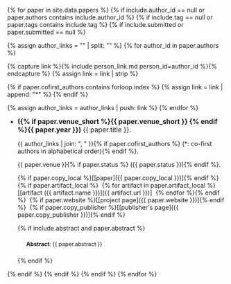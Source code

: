 {% for paper in site.data.papers %}
{% if include.author_id == null or paper.authors contains include.author_id %}
{% if include.tag == null or paper.tags contains include.tag %}
{% if include.submitted or paper.submitted == null %}

{% assign author_links = "" | split: "" %}
{% for author_id in paper.authors %}

  {% capture link %}{% include person_link.md person_id=author_id %}{% endcapture %}
  {% assign link = link | strip %}

  {% if paper.cofirst_authors contains forloop.index %}
    {% assign link = link | append: "\*" %}
  {% endif %}

  {% assign author_links = author_links | push: link %}
{% endfor %}

- <span style="font-size: 110%; font-weight: bold;">({% if paper.venue_short %}{{ paper.venue_short }} {% endif %}{{ paper.year }})</span>
  <span style="font-size: 110%;">{{ paper.title }}.</span>

  {{ author_links | join: ", " }}{% if paper.cofirst_authors %} (\*: co-first authors in alphabetical order){% endif %}.

  {{ paper.venue }}{% if paper.status %} ({{ paper.status }}){% endif %}.

  {% if paper.copy_local %}\[[paper]({{ paper.copy_local }})\]{% endif %} ​
  {% if paper.artifact_local %} ​
    {% for artifact in paper.artifact_local %} ​
      \[[artifact \({{ artifact.name }}\)]({{ artifact.url }})\] ​
    {% endfor %} ​
  {% endif %} ​
  {% if paper.website %}\[[project page]({{ paper.website }})\]{% endif %} ​
  {% if paper.copy_publisher %}\[[publisher's page]({{ paper.copy_publisher }})\]{% endif %} ​

  {% if include.abstract and paper.abstract %}
  <p style="margin: 20px; font-size: 0.9em; line-height: 1.44em;"><b>Abstract</b>: {{ paper.abstract }}</p>
  {% endif %}

  <br />

{% endif %}
{% endif %}
{% endif %}
{% endfor %}
